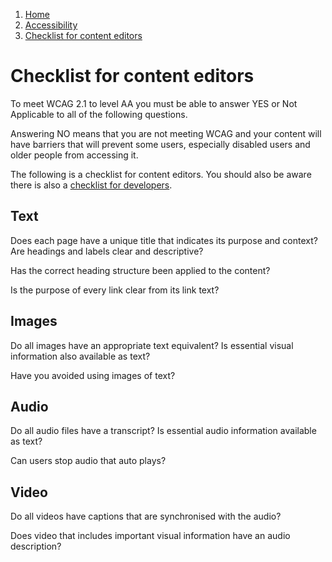 1.  [Home](/docs/core/contents)
2.  [Accessibility](/docs/core/accessibility/overview)
3.  [Checklist for content editors](#)

# Checklist for content editors

To meet WCAG 2.1 to level AA you must be able to answer YES or Not Applicable to all of the following questions.

Answering NO means that you are not meeting WCAG and your content will have barriers that will prevent some users, especially disabled users and older people from accessing it.

The following is a checklist for content editors. You should also be aware there is also a [checklist for developers](checklist-for-developers "Checklist for developers").

## Text

Does each page have a unique title that indicates its purpose and context?Are headings and labels clear and descriptive?

Has the correct heading structure been applied to the content?

Is the purpose of every link clear from its link text?

## Images

Do all images have an appropriate text equivalent? Is essential visual information also available as text?

Have you avoided using images of text?

## Audio

Do all audio files have a transcript? Is essential audio information available as text?

Can users stop audio that auto plays?

## Video

Do all videos have captions that are synchronised with the audio?

Does video that includes important visual information have an audio description?
